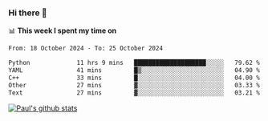 ### Hi there 👋

📊 **This week I spent my time on**
<!--START_SECTION:waka-->

```txt
From: 18 October 2024 - To: 25 October 2024

Python             11 hrs 9 mins   ████████████████████░░░░░   79.62 %
YAML               41 mins         █▒░░░░░░░░░░░░░░░░░░░░░░░   04.90 %
C++                33 mins         █░░░░░░░░░░░░░░░░░░░░░░░░   04.00 %
Other              27 mins         ▓░░░░░░░░░░░░░░░░░░░░░░░░   03.33 %
Text               27 mins         ▓░░░░░░░░░░░░░░░░░░░░░░░░   03.21 %
```

<!--END_SECTION:waka-->


[![Paul's github stats](https://github-readme-stats.vercel.app/api?username=mickeyouyou&theme=dracula&show_icons=true)](https://github.com/anuraghazra/github-readme-stats)
